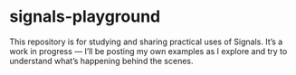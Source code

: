 # signals-playground
This repository is for studying and sharing practical uses of Signals. It’s a work in progress — I’ll be posting my own examples as I explore and try to understand what’s happening behind the scenes.
